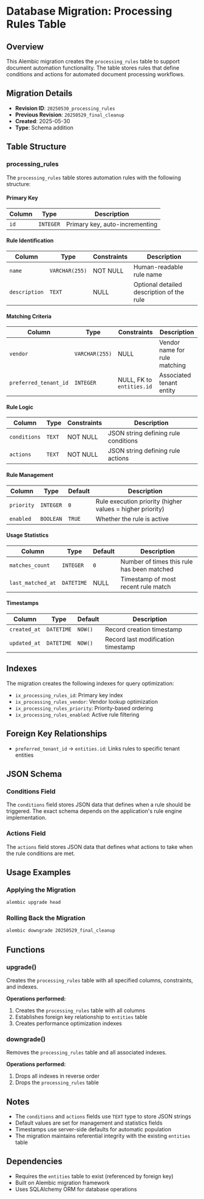<!--
This documentation was auto-generated by Claude on 2025-05-31T16-11-17.
Source file: ./src/backend/alembic/versions/20250530_add_processing_rules_table.py
-->

# Database Migration: Processing Rules Table

## Overview

This Alembic migration creates the `processing_rules` table to support document automation functionality. The table stores rules that define conditions and actions for automated document processing workflows.

## Migration Details

- **Revision ID**: `20250530_processing_rules`
- **Previous Revision**: `20250529_final_cleanup`
- **Created**: 2025-05-30
- **Type**: Schema addition

## Table Structure

### processing_rules

The `processing_rules` table stores automation rules with the following structure:

#### Primary Key
| Column | Type | Description |
|--------|------|-------------|
| `id` | `INTEGER` | Primary key, auto-incrementing |

#### Rule Identification
| Column | Type | Constraints | Description |
|--------|------|-------------|-------------|
| `name` | `VARCHAR(255)` | NOT NULL | Human-readable rule name |
| `description` | `TEXT` | NULL | Optional detailed description of the rule |

#### Matching Criteria
| Column | Type | Constraints | Description |
|--------|------|-------------|-------------|
| `vendor` | `VARCHAR(255)` | NULL | Vendor name for rule matching |
| `preferred_tenant_id` | `INTEGER` | NULL, FK to `entities.id` | Associated tenant entity |

#### Rule Logic
| Column | Type | Constraints | Description |
|--------|------|-------------|-------------|
| `conditions` | `TEXT` | NOT NULL | JSON string defining rule conditions |
| `actions` | `TEXT` | NOT NULL | JSON string defining rule actions |

#### Rule Management
| Column | Type | Default | Description |
|--------|------|---------|-------------|
| `priority` | `INTEGER` | `0` | Rule execution priority (higher values = higher priority) |
| `enabled` | `BOOLEAN` | `TRUE` | Whether the rule is active |

#### Usage Statistics
| Column | Type | Default | Description |
|--------|------|---------|-------------|
| `matches_count` | `INTEGER` | `0` | Number of times this rule has been matched |
| `last_matched_at` | `DATETIME` | NULL | Timestamp of most recent rule match |

#### Timestamps
| Column | Type | Default | Description |
|--------|------|---------|-------------|
| `created_at` | `DATETIME` | `NOW()` | Record creation timestamp |
| `updated_at` | `DATETIME` | `NOW()` | Record last modification timestamp |

## Indexes

The migration creates the following indexes for query optimization:

- `ix_processing_rules_id`: Primary key index
- `ix_processing_rules_vendor`: Vendor lookup optimization
- `ix_processing_rules_priority`: Priority-based ordering
- `ix_processing_rules_enabled`: Active rule filtering

## Foreign Key Relationships

- `preferred_tenant_id` → `entities.id`: Links rules to specific tenant entities

## JSON Schema

### Conditions Field
The `conditions` field stores JSON data that defines when a rule should be triggered. The exact schema depends on the application's rule engine implementation.

### Actions Field
The `actions` field stores JSON data that defines what actions to take when the rule conditions are met.

## Usage Examples

### Applying the Migration
```bash
alembic upgrade head
```

### Rolling Back the Migration
```bash
alembic downgrade 20250529_final_cleanup
```

## Functions

### upgrade()
Creates the `processing_rules` table with all specified columns, constraints, and indexes.

**Operations performed:**
1. Creates the `processing_rules` table with all columns
2. Establishes foreign key relationship to `entities` table
3. Creates performance optimization indexes

### downgrade()
Removes the `processing_rules` table and all associated indexes.

**Operations performed:**
1. Drops all indexes in reverse order
2. Drops the `processing_rules` table

## Notes

- The `conditions` and `actions` fields use `TEXT` type to store JSON strings
- Default values are set for management and statistics fields
- Timestamps use server-side defaults for automatic population
- The migration maintains referential integrity with the existing `entities` table

## Dependencies

- Requires the `entities` table to exist (referenced by foreign key)
- Built on Alembic migration framework
- Uses SQLAlchemy ORM for database operations